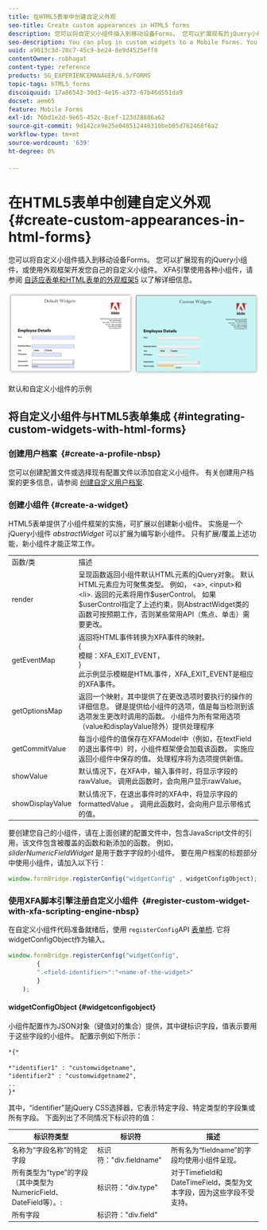 ```yaml
---
title: 在HTML5表单中创建自定义外观
seo-title: Create custom appearances in HTML5 forms
description: 您可以将自定义小组件插入到移动设备Forms。 您可以扩展现有的jQuery小组件，或开发您自己的自定义小组件。
seo-description: You can plug in custom widgets to a Mobile Forms. You can extend existing jQuery Widgets or develop your own custom widgets.
uuid: a9013c3d-20c7-45c9-be24-8e9d4525eff8
contentOwner: robhagat
content-type: reference
products: SG_EXPERIENCEMANAGER/6.5/FORMS
topic-tags: hTML5_forms
discoiquuid: 17a86543-30d3-4e16-a373-67b46d551da9
docset: aem65
feature: Mobile Forms
exl-id: 76bd1e2d-9e65-452c-8cef-123d28886a62
source-git-commit: 9d142ce9e25e048512440310beb05d762468f6a2
workflow-type: tm+mt
source-wordcount: '639'
ht-degree: 0%

---
```


# 在HTML5表单中创建自定义外观{#create-custom-appearances-in-html-forms}

您可以将自定义小组件插入到移动设备Forms。 您可以扩展现有的jQuery小组件，或使用外观框架开发您自己的自定义小组件。 XFA引擎使用各种小组件，请参阅 [自适应表单和HTML表单的外观框架5](/help/forms/using/introduction-widgets.md) 以了解详细信息。

![默认和自定义小组件的示例](assets/custom-widgets.jpg)

默认和自定义小组件的示例

## 将自定义小组件与HTML5表单集成 {#integrating-custom-widgets-with-html-forms}

### 创建用户档案  {#create-a-profile-nbsp}

您可以创建配置文件或选择现有配置文件以添加自定义小组件。 有关创建用户档案的更多信息，请参阅 [创建自定义用户档案](/help/forms/using/custom-profile.md).

### 创建小组件 {#create-a-widget}

HTML5表单提供了小组件框架的实施，可扩展以创建新小组件。 实施是一个jQuery小组件 *abstractWidget* 可以扩展为编写新小组件。 只有扩展/覆盖上述功能，新小组件才能正常工作。

<table>
 <tbody>
  <tr>
   <td>函数/类</td>
   <td>描述</td>
  </tr>
  <tr>
   <td>render</td>
   <td>呈现函数返回小组件默认HTML元素的jQuery对象。 默认HTML元素应为可聚焦类型。 例如， &lt;a&gt;, &lt;input&gt;和 &lt;li&gt;. 返回的元素将用作$userControl。 如果$userControl指定了上述约束，则AbstractWidget类的函数可按预期工作，否则某些常用API（焦点、单击）需要更改。 </td>
  </tr>
  <tr>
   <td>getEventMap</td>
   <td>返回将HTML事件转换为XFA事件的映射。 <br /> {<br /> 模糊：XFA_EXIT_EVENT，<br /> }<br /> 此示例显示模糊是HTML事件，XFA_EXIT_EVENT是相应的XFA事件。 </td>
  </tr>
  <tr>
   <td>getOptionsMap</td>
   <td>返回一个映射，其中提供了在更改选项时要执行的操作的详细信息。 键是提供给小组件的选项，值是每当检测到该选项发生更改时调用的函数。 小组件为所有常用选项（value和displayValue除外）提供处理程序</td>
  </tr>
  <tr>
   <td>getCommitValue</td>
   <td>每当小组件的值保存在XFAModel中（例如，在textField的退出事件中）时，小组件框架便会加载该函数。 实施应返回小组件中保存的值。 处理程序将为选项提供新值。</td>
  </tr>
  <tr>
   <td>showValue</td>
   <td>默认情况下，在XFA中，输入事件时，将显示字段的rawValue。 调用此函数时，会向用户显示rawValue。 </td>
  </tr>
  <tr>
   <td>showDisplayValue</td>
   <td>默认情况下，在退出事件时的XFA中，将显示字段的formattedValue 。 调用此函数时，会向用户显示带格式的值。 </td>
  </tr>
 </tbody>
</table>

要创建您自己的小组件，请在上面创建的配置文件中，包含JavaScript文件的引用，该文件包含被覆盖的函数和新添加的函数。 例如， *sliderNumericFieldWidget* 是用于数字字段的小组件。 要在用户档案的标题部分中使用小组件，请加入以下行：

```javascript
window.formBridge.registerConfig("widgetConfig" , widgetConfigObject);
```

### 使用XFA脚本引擎注册自定义小组件  {#register-custom-widget-with-xfa-scripting-engine-nbsp}

在自定义小组件代码准备就绪后，使用 `registerConfig`API [表单桥](/help/forms/using/form-bridge-apis.md). 它将widgetConfigObject作为输入。

```javascript
window.formBridge.registerConfig("widgetConfig",
        {
        ".<field-identifier>":"<name-of-the-widget>"
        }
    );
```

#### widgetConfigObject {#widgetconfigobject}

小组件配置作为JSON对象（键值对的集合）提供，其中键标识字段，值表示要用于这些字段的小组件。 配置示例如下所示：

```
*{*

*"identifier1" : "customwidgetname",
"identifier2" : "customwidgetname2",
..
}*
```

其中，“identifier”是jQuery CSS选择器，它表示特定字段、特定类型的字段集或所有字段。 下面列出了不同情况下标识符的值：

| 标识符类型 | 标识符 | 描述 |
|---|---|---|
| 名称为“字段名称”的特定字段 | 标识符：&quot;div.fieldname&quot; | 所有名为“fieldname”的字段均使用小组件呈现。 |
| 所有类型为“type”的字段（其中类型为NumericField、DateField等）。:  | 标识符：&quot;div.type&quot; | 对于Timefield和DateTimeField，类型为文本字段，因为这些字段不受支持。 |
| 所有字段 | 标识符：&quot;div.field&quot; |  |
